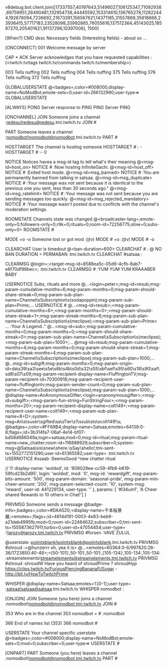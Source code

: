 

v8debug.bot.client.join([17337557,40197643,51496027,106125347,71092938,69759951,26490481,132954738,44445592,153314610,136765278,112822444,192678094,7236692,21673391,156567621,14371185,31557869,35618666,23936415,57717183,23528098,20992865,76055616,137512364,45143025,18587270,205401621,91137296,10397006], 1500)


[When?]
CMD           desc
Necessary fields <Dynamic fields> (Interesting fields) - about so
...

[ONCONNECT]
001           Welcome message by server

CAP * ACK     Server acknowledges that you have requested capabilities
:(<twitch.tv/tags twitch.tv/commands twitch.tv/membership>)

003           Tells nuffing
002           Tells nuffing
004           Tells nuffing
375           Tells nuffing
376           Tells nuffing
372           Tells nuffing

GLOBALUSERSTATE
@<badges=;color=#008000;display-name=NoModBot;emote-sets=0;user-id=266132990;user-type=> GLOBALUSERSTATE

[ALWAYS]
PONG          Server response to PING
PING          Server PING

[ONCHANNEL]
JOIN          Someone joins a channel
:<redesu!redesu@redesu>.tmi.twitch.tv JOIN #<vadikus007>

PART          Someone leaves a channel
:<nomodbot!nomodbot@nomodbot>.tmi.twitch.tv PART #<vadikus007>

HOSTTARGET    The channel is hosting someone
HOSTTARGET #<vadikus007> :<infinitegachi> -
HOSTTARGET #<satsaa> :- 0

NOTICE        Notices havea a msg-id tag to tell what's their meaning
@<msg-id=host_on> NOTICE #<vadikus007> :Now hosting InfiniteGachi.
@<msg-id=host_off> NOTICE #<satsaa> :Exited host mode.
@<msg-id=msg_banned> NOTICE #<satsaa> :You are permanently banned from talking in satsaa.
@<msg-id=msg_duplicate> NOTICE #<satsaa> :Your message was not sent because it is identical to the previous one you sent, less than 30 seconds ago."
@<msg-id=msg_ratelimit> NOTICE #<satsaa> :Your message was not sent because you are sending messages too quickly.
@<msg-id=msg_rejected_mandatory> NOTICE #<satsaa> :Your message wasn't posted due to conflicts with the channel's moderation settings.

ROOMSTATE     Channels state was changed
@<broadcaster-lang=;emote-only=0;followers-only=0;r9k=0;rituals=0;room-id=72256775;slow=0;subs-only=0> ROOMSTATE #<vadikus007>

MODE          +o -o Someone lost or got mod
:(jtv) MODE #<zfg1> +o <swordlesslink>
:(jtv) MODE #<zfg1> -o <swordlesslink>

CLEARCHAT     User is timedout
@<ban-duration=600> CLEARCHAT #<sodapoppin> :<invalidus>
@ NO BAN DURATION = PERMABAN :tmi.twitch.tv CLEARCHAT #satsaa :<user>

CLEARMSG
@login=<prestodotexe>;<target-msg-id=8588ea5c-05d6-4cfb-8ab7-e6f70df98bec>; :tmi.twitch.tv CLEARMSG #<joshog> :YUM YUM YUM KRAAABER BABY

USERNOTICE    Subs, rituals and more
@...<login=peter>;msg-id=resub;msg-param-cumulative-months=6;msg-param-months=0;msg-param-should-share-streak=0;msg-param-sub-plan-name=Channel\sSubscription\s(sodapoppin);msg-param-sub-plan=Prime;... USERNOTICE #<sodapoppin>
@...<msg-id=resub>;<msg-param-cumulative-months=6>;<msg-param-months=0>;<msg-param-should-share-streak=1>;msg-param-streak-months=6;msg-param-sub-plan-name=Channel\sSubscription\s(meclipse);<msg-param-sub-plan=Prime> ... :Your A Legend.."
@...<msg-id=sub>;msg-param-cumulative-months=0;msg-param-months=0;<msg-param-should-share-streak=0>;msg-param-sub-plan-name=Channel\sSubscription\s(meclipse);<msg-param-sub-plan=1000>;...
@msg-id=resub;msg-param-cumulative-months=4;msg-param-months=0;msg-param-should-share-streak=1;msg-param-streak-months=4;msg-param-sub-plan-name=Channel\sSubscription\s(meclipse);msg-param-sub-plan=1000;...
@...msg-id=subgift;msg-param-months=0;msg-param-origin-id=da\s39\sa3\see\s5e\s6b\s4b\s0d\s32\s55\sbf\sef\s95\s60\s18\s90\saf\sd8\s07\s09;msg-param-recipient-display-name=FluffingtonTV;msg-param-recipient-id=70300918;msg-param-recipient-user-name=fluffingtontv;msg-param-sender-count=0;msg-param-sub-plan-name=Channel\sSubscription\s(meclipse);msg-param-sub-plan=1000;...
@display-name=AnAnonymousGifter;<login=ananonymousgifter>;<msg-id=subgift>;<msg-param-fun-string=FunStringFour>;<msg-param-months=20>;<sg-param-recipient-display-name=colt149>;<msg-param-recipient-user-name=colt149>;<msg-param-sub-plan-name=8=D>;system-msg=An\s<anonymous>\suser\sgifted\sa\sTier\s1\ssub\sto\scolt149!\s;
@badges=;color=#FF69B4;display-name=Satsaa;emotes=64138:0-8;flags=;id=3b314fa7-06af-4e14-bf07-bd58d686049a;login=satsaa;mod=0;msg-id=ritual;msg-param-ritual-name=new_chatter;room-id=116888929;subscriber=0;system-msg=@Satsaa\sis\snew\shere.\sSay\shello!;tmi-sent-ts=1552772151290;user-id=61365582;user-type= :tmi.twitch.tv USERNOTICE #ssaab :SeemsGood
^new chatter ritual

// !!!
display-name: 'woldxd',
id: '808028ee-cc59-4fb9-b619-59fcd23b2d95',
login: 'woldxd',
mod: '0',
msg-id: 'rewardgift',
msg-param-bits-amount: '500',
msg-param-domain: 'seasonal-pride',
msg-param-min-cheer-amount: '200',
msg-param-selected-count: '10',
system-msg: 'reward',
user-id: 441229134,
user-type: ''
},
params: [ '#l34um1', 'A Cheer shared Rewards to 10 others in Chat!']
}

PRIVMSG       Someone sends a message
@badge-info=;badges=;color=#DAA520;<display-name=千本桜景厳;>emotes=;flags=;id=4814d191-0003-4e83-beb9-a21deb4995fb;mod=0;room-id=22484632;subscriber=0;tmi-sent-ts=1555873627911;turbo=0;user-id=47054454;user-type= :<jarozy>!jarozy@jarozy.tmi.twitch.tv PRIVMSG #forsen :VAVE ZULUL

@userstate :<poiintxblank!poiintxblank@poiintxblank>.tmi.twitch.tv PRIVMSG #shroud :<@hunzerrr oh, yea it is>
@...<emotes=60364:0-6/997820:26-36/1723850:40-48>;<flags>=[50-101]:,50-101:,50-101:,[105-134]:,105-134:,105-134: :streamelements!streamelements@streamelements.tmi.twitch.tv PRIVMSG #shroud :shroudW Have you heard of shroudPrime ? shroudHyp https://clips.twitch.tv/FuriousPiercingBananaPJSugar - http://bit.ly/HowToTwitchPrime

WHISPER
@display-name=Satsaa;emotes=1:[0-1];user-type= :<satsaa!satsaa@satsaa>.tmi.twitch.tv WHISPER nomodbot :<message>

[ONJOIN]
JOIN          Someone (you here) joins a channel
:nomodbot!nomodbot@nomodbot.tmi.twitch.tv JOIN #<vadikus007>

353           Who are in the channel
353 nomodbot = #<vadikus007> :nomodbot

366           End of names list (353)
366 nomodbot #<vadikus007>


USERSTATE     Your channel specific userstate
@<badges=;color=#008000;display-name=NoModBot;emote-sets=0;mod=0;subscriber=0;user-type=> USERSTATE #<vadikus007>

[ONPART]
PART          Someone (you here) leaves a channel
:nomodbot!nomodbot@nomodbot.tmi.twitch.tv PART #<vadikus007>